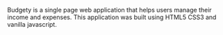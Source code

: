 Budgety is a single page web application that helps users manage their income and expenses. This application was built using HTML5 CSS3 and vanilla javascript.

